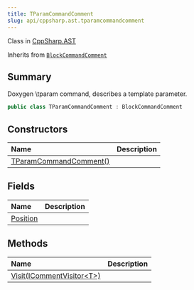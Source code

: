 ```yaml
---
title: TParamCommandComment
slug: api/cppsharp.ast.tparamcommandcomment
---
```

Class in [CppSharp.AST](/api/cppsharp/ast)

Inherits from [`BlockCommandComment`](/api/cppsharp/ast/blockcommandcomment)

## Summary


Doxygen \tparam command, describes a template parameter.


```csharp
public class TParamCommandComment : BlockCommandComment
```

## Constructors

|Name|Description|
|:---|:---|
|[TParamCommandComment\(\)](/api/cppsharp/ast/tparamcommandcomment//ctor)||

## Fields

|Name|Description|
|:---|:---|
|[Position](/api/cppsharp/ast/tparamcommandcomment/position)||

## Methods

|Name|Description|
|:---|:---|
|[Visit\(ICommentVisitor\<T\>\)](/api/cppsharp/ast/tparamcommandcomment/visit)||

